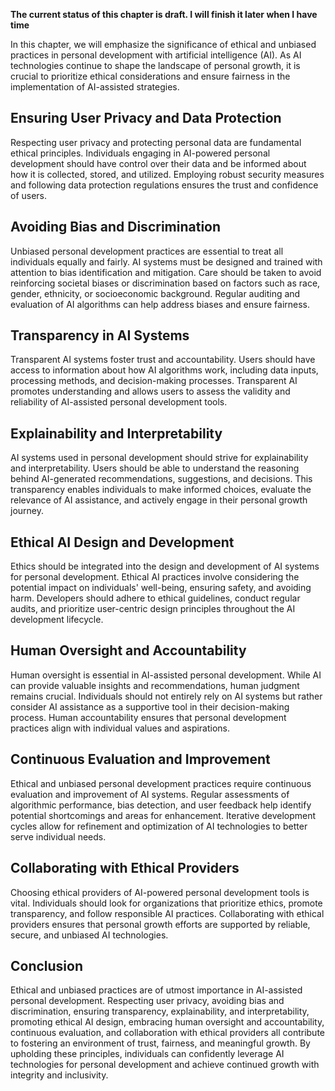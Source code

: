 **The current status of this chapter is draft. I will finish it later when I have time**

In this chapter, we will emphasize the significance of ethical and unbiased practices in personal development with artificial intelligence (AI). As AI technologies continue to shape the landscape of personal growth, it is crucial to prioritize ethical considerations and ensure fairness in the implementation of AI-assisted strategies.

Ensuring User Privacy and Data Protection
-----------------------------------------

Respecting user privacy and protecting personal data are fundamental ethical principles. Individuals engaging in AI-powered personal development should have control over their data and be informed about how it is collected, stored, and utilized. Employing robust security measures and following data protection regulations ensures the trust and confidence of users.

Avoiding Bias and Discrimination
--------------------------------

Unbiased personal development practices are essential to treat all individuals equally and fairly. AI systems must be designed and trained with attention to bias identification and mitigation. Care should be taken to avoid reinforcing societal biases or discrimination based on factors such as race, gender, ethnicity, or socioeconomic background. Regular auditing and evaluation of AI algorithms can help address biases and ensure fairness.

Transparency in AI Systems
--------------------------

Transparent AI systems foster trust and accountability. Users should have access to information about how AI algorithms work, including data inputs, processing methods, and decision-making processes. Transparent AI promotes understanding and allows users to assess the validity and reliability of AI-assisted personal development tools.

Explainability and Interpretability
-----------------------------------

AI systems used in personal development should strive for explainability and interpretability. Users should be able to understand the reasoning behind AI-generated recommendations, suggestions, and decisions. This transparency enables individuals to make informed choices, evaluate the relevance of AI assistance, and actively engage in their personal growth journey.

Ethical AI Design and Development
---------------------------------

Ethics should be integrated into the design and development of AI systems for personal development. Ethical AI practices involve considering the potential impact on individuals' well-being, ensuring safety, and avoiding harm. Developers should adhere to ethical guidelines, conduct regular audits, and prioritize user-centric design principles throughout the AI development lifecycle.

Human Oversight and Accountability
----------------------------------

Human oversight is essential in AI-assisted personal development. While AI can provide valuable insights and recommendations, human judgment remains crucial. Individuals should not entirely rely on AI systems but rather consider AI assistance as a supportive tool in their decision-making process. Human accountability ensures that personal development practices align with individual values and aspirations.

Continuous Evaluation and Improvement
-------------------------------------

Ethical and unbiased personal development practices require continuous evaluation and improvement of AI systems. Regular assessments of algorithmic performance, bias detection, and user feedback help identify potential shortcomings and areas for enhancement. Iterative development cycles allow for refinement and optimization of AI technologies to better serve individual needs.

Collaborating with Ethical Providers
------------------------------------

Choosing ethical providers of AI-powered personal development tools is vital. Individuals should look for organizations that prioritize ethics, promote transparency, and follow responsible AI practices. Collaborating with ethical providers ensures that personal growth efforts are supported by reliable, secure, and unbiased AI technologies.

Conclusion
----------

Ethical and unbiased practices are of utmost importance in AI-assisted personal development. Respecting user privacy, avoiding bias and discrimination, ensuring transparency, explainability, and interpretability, promoting ethical AI design, embracing human oversight and accountability, continuous evaluation, and collaboration with ethical providers all contribute to fostering an environment of trust, fairness, and meaningful growth. By upholding these principles, individuals can confidently leverage AI technologies for personal development and achieve continued growth with integrity and inclusivity.
